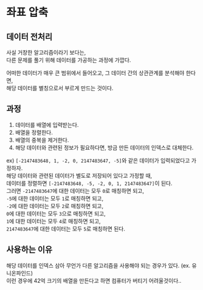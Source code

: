# 좌표 압축
## 데이터 전처리

사실 거창한 알고리즘이라기 보다는,<br/>
다른 문제를 풀기 위해 데이터를 가공하는 과정에 가깝다.<br/>

어떠한 데이터가 매우 큰 범위에서 들어오고, 그 데이터 간의 상관관계를 분석해야 한다면,<br/>
해당 데이터를 별칭으로서 부르게 만드는 것이다.

## 과정
1. 데이터를 배열에 입력받는다.
2. 배열을 정렬한다.
3. 배열의 중복을 제거한다.
4. 해당 데이터와 관련된 정보가 필요하다면, 방금 만든 데이터의 인덱스로 대체한다.

ex)
```[-2147483648, 1, -2, 0, 2147483647, -5]```와 같은 데이터가 입력되었다고 가정하자.<br/>
해당 데이터와 관련된 데이터가 별도로 저장되어 있다고 가정할 때,<br/>
데이터를 정렬하면 ```[-2147483648, -5, -2, 0, 1, 2147483647]```이 된다.<br/>
그러면 ```-2147483647```에 대한 데이터는 모두 ```0```로 매칭하면 되고,<br/>
```-5```에 대한 데이터는 모두 ```1```로 매칭하면 되고,<br/>
```-2```에 대한 데이터는 모두 ```2```로 매칭하면 되고,<br/>
```0```에 대한 데이터는 모두 ```3```으로 매칭하면 되고,<br/>
```1```에 대한 데이터는 모두 ```4```로 매칭하면 되고,<br/>
```2147483647```에 대한 데이터는 모두 ```5```로 매칭하면 된다.<br/>

## 사용하는 이유
해당 데이터를 인덱스 삼아 무언가 다른 알고리즘을 사용해야 되는 경우가 있다. (ex. 유니온파인드)<br/>
이런 경우에 42억 크기의 배열을 만든다고 하면 컴퓨터가 버티기 어려울것이다..
